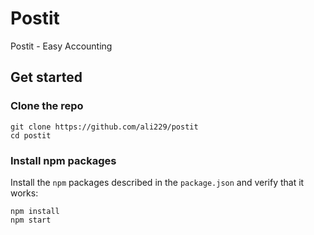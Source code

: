 # Postit

Postit - Easy Accounting

## Get started

### Clone the repo

```shell
git clone https://github.com/ali229/postit
cd postit
```

### Install npm packages

Install the `npm` packages described in the `package.json` and verify that it works:

```shell
npm install
npm start
```
